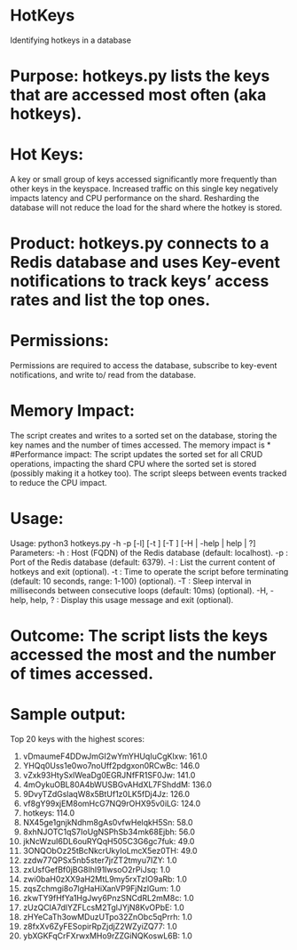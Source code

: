 # HotKeys
Identifying hotkeys in a database

# Purpose: hotkeys.py lists the keys that are accessed most often (aka hotkeys).

# Hot Keys:
A key or small group of keys accessed significantly more frequently than other keys in the keyspace. Increased traffic on this single key negatively impacts latency and CPU performance on the shard.
Resharding the database will not reduce the load for the shard where the hotkey is stored.

# Product: hotkeys.py connects to a Redis database and uses Key-event notifications to track keys’ access rates and list the top ones.

# Permissions:
Permissions are required to access the database, subscribe to key-event notifications, and write to/ read from the database.
# Memory Impact:
The script creates and writes to a sorted set on the database, storing the key names and the number of times accessed. The memory impact is <avg key name size> * <number of keys accessed>
#Performance impact:
The script updates the sorted set for all CRUD operations, impacting the shard CPU where the sorted set is stored (possibly making it a hotkey too). The script sleeps between events tracked to reduce the CPU impact.

# Usage:
Usage: python3 hotkeys.py -h <host> -p <port> [-l] [-t <time>] [-T <interval>] [-H | -help | help | ?]
Parameters:
-h <host>: Host (FQDN) of the Redis database (default: localhost).
-p <port>: Port of the Redis database (default: 6379).
-l       : List the current content of hotkeys and exit (optional).
-t <time>: Time to operate the script before terminating (default: 10 seconds, range: 1-100) (optional).
-T <ms>  : Sleep interval in milliseconds between consecutive loops (default: 10ms) (optional).
-H, -help, help, ? : Display this usage message and exit (optional).

# Outcome: The script lists the keys accessed the most and the number of times accessed.

# Sample output:
Top 20 keys with the highest scores:
1. vDmaumeF4DDwJmGI2wYmYHUqIuCgKlxw: 161.0
2. YHQq0Uss1e0wo7noUff2pdgxon0RCwBc: 146.0
3. vZxk93HtySxlWeaDg0EGRJNfFR1SF0Jw: 141.0
4. 4mOykuOBL80A4bWUSBGvAHdXL7FShddM: 136.0
5. 9DvyTZdGslaqW8x5BtUf1z0LK5fDj4Jz: 126.0
6. vf8gY99xjEM8omHcG7NQ9rOHX95v0iLG: 124.0
7. hotkeys: 114.0
8. NX45ge1gnjkNdhm8gAs0vfwHelqkH5Sn: 58.0
9. 8xhNJOTC1qS7IoUgNSPhSb34mk68Ejbh: 56.0
10. jkNcWzuI6DL6ouRYQqH505C3G6gc7fuk: 49.0
11. 3ONQObOz25tBcNkcrUkyIoLmcX5ez0TH: 49.0
12. zzdw77QPSx5nb5ster7jrZT2tmyu7IZY: 1.0
13. zxUsfGefBf0jBG8lhI91IwsoO2rPiJsq: 1.0
14. zwi0baH0zXX9aH2MtL9my5rxTzIO9aRb: 1.0
15. zqsZchmgi8o7lgHaHiXanVP9FjNzlGum: 1.0
16. zkwTY9fHfYa1HgJwy6PnzSNCdRL2mM8c: 1.0
17. zUzQCIA7dlYZFLcsM2TglJYjN8KvOPbE: 1.0
18. zHYeCaTh3owMDuzUTpo32ZnObc5qPrrh: 1.0
19. z8fxXv6ZyFESopirRpZjdjZ2WZyiZQ77: 1.0
20. ybXGKFqCrFXrwxMHo9rZZGiNQKoswL6B: 1.0

